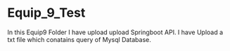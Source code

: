 # Equip_9_Test
In this Equip9 Folder I have upload upload Springboot API.
I have Upload a txt file which conatains query of Mysql Database.
